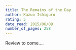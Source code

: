 ```yaml
---
title: The Remains of the Day
author: Kazuo Ishiguro
rating: 5
date_read: 2015/06/09
number_of_pages: 258
---
```


Review to come....